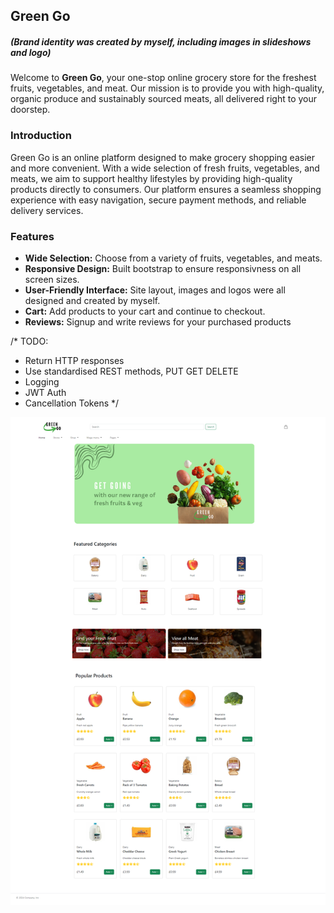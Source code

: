 <h2> Green Go </h2> 
<h5>(Brand identity was created by myself, including images in slideshows and logo)</h5>
Welcome to <b>Green Go</b>, your one-stop online grocery store for the freshest fruits, vegetables, and meat. Our mission is to provide you with high-quality, organic produce and sustainably sourced meats, all delivered right to your doorstep.

<h3>Introduction</h3>
<p>Green Go is an online platform designed to make grocery shopping easier and more convenient. With a wide selection of fresh fruits, vegetables, and meats, we aim to support healthy lifestyles by providing high-quality products directly to consumers. Our platform ensures a seamless shopping experience with easy navigation, secure payment methods, and reliable delivery services.</p>

<h3>Features</h3>
<ul>
  <li>
    <b>Wide Selection:</b> Choose from a variety of fruits, vegetables, and meats.
  </li>
    <li><b>Responsive Design:</b> Built bootstrap to ensure responsivness on all screen sizes.</li>
    <li><b>User-Friendly Interface:</b> Site layout, images and logos were all designed and created by myself.</li>
    <li><b>Cart:</b> Add products to your cart and continue to checkout.</li>
    <li><b>Reviews:</b> Signup and write reviews for your purchased products</li>
</ul>

/* TODO: 
 * Return HTTP responses
 * Use standardised REST methods, PUT GET DELETE
 * Logging
 * JWT Auth
 * Cancellation Tokens
 */

<img src="/readme/home.png">
